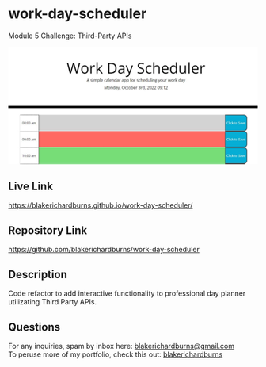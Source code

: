 # work-day-scheduler
Module 5 Challenge: Third-Party APIs

![Alt text](./assets/screenshot.JPG "Screenshot")

## Live Link
https://blakerichardburns.github.io/work-day-scheduler/

## Repository Link
https://github.com/blakerichardburns/work-day-scheduler

## Description
Code refactor to add interactive functionality to professional day planner utilizating Third Party APIs.

## Questions
For any inquiries, spam by inbox here: blakerichardburns@gmail.com <br>
To peruse more of my portfolio, check this out: [blakerichardburns](https://github.com/blakerichardburns)